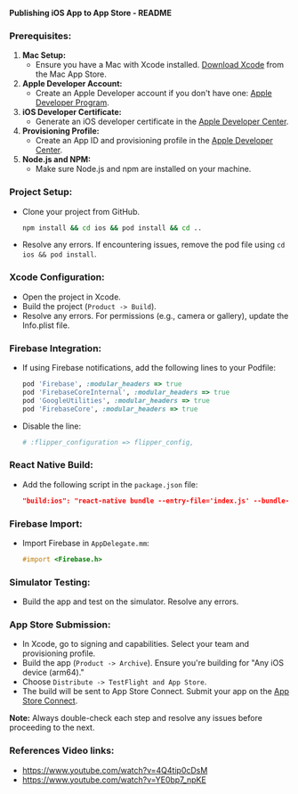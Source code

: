 **Publishing iOS App to App Store - README**

### Prerequisites:
1. **Mac Setup:**
   - Ensure you have a Mac with Xcode installed. [Download Xcode](https://apps.apple.com/us/app/xcode/id497799835) from the Mac App Store.
2. **Apple Developer Account:**
   - Create an Apple Developer account if you don't have one: [Apple Developer Program](https://developer.apple.com/).
3. **iOS Developer Certificate:**
   - Generate an iOS developer certificate in the [Apple Developer Center](https://developer.apple.com/account/resources/certificates/list).
4. **Provisioning Profile:**
   - Create an App ID and provisioning profile in the [Apple Developer Center](https://developer.apple.com/account/resources/identifiers/list).
5. **Node.js and NPM:**
   - Make sure Node.js and npm are installed on your machine.

### Project Setup:
- Clone your project from GitHub.
  ```bash
  npm install && cd ios && pod install && cd ..
  ```
- Resolve any errors. If encountering issues, remove the pod file using `cd ios && pod install`.

### Xcode Configuration:
- Open the project in Xcode.
- Build the project (`Product -> Build`).
- Resolve any errors. For permissions (e.g., camera or gallery), update the Info.plist file.

### Firebase Integration:
- If using Firebase notifications, add the following lines to your Podfile:
  ```ruby
  pod 'Firebase', :modular_headers => true
  pod 'FirebaseCoreInternal', :modular_headers => true
  pod 'GoogleUtilities', :modular_headers => true
  pod 'FirebaseCore', :modular_headers => true
  ```
- Disable the line:
  ```ruby
  # :flipper_configuration => flipper_config,
  ```

### React Native Build:
- Add the following script in the `package.json` file:
  ```json
  "build:ios": "react-native bundle --entry-file='index.js' --bundle-output='./ios/main.jsbundle' --dev=false --platform='iOS'"
  ```

### Firebase Import:
- Import Firebase in `AppDelegate.mm`:
  ```objective-c
  #import <Firebase.h>
  ```

### Simulator Testing:
- Build the app and test on the simulator. Resolve any errors.

### App Store Submission:
- In Xcode, go to signing and capabilities. Select your team and provisioning profile.
- Build the app (`Product -> Archive`). Ensure you're building for "Any iOS device (arm64)."
- Choose `Distribute -> TestFlight and App Store`.
- The build will be sent to App Store Connect. Submit your app on the [App Store Connect](https://appstoreconnect.apple.com/).

**Note:** Always double-check each step and resolve any issues before proceeding to the next.

### References Video links:
 - https://www.youtube.com/watch?v=4Q4tip0cDsM
 - https://www.youtube.com/watch?v=YE0bp7_npKE
